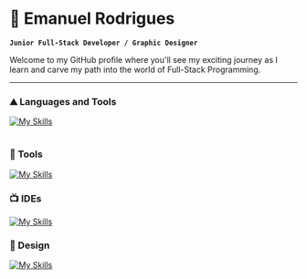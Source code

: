 # 🚀 Emanuel Rodrigues

**`Junior Full-Stack Developer / Graphic Designer`**

Welcome to my GitHub profile where you'll see my exciting journey as I learn and carve my path into the world of Full-Stack Programming.

---

### ⛰️ Languages and Tools 

[![My Skills](https://skillicons.dev/icons?i=java,js,html,css&theme=dark)](https://skillicons.dev)

#

### 🧰 Tools

[![My Skills](https://skillicons.dev/icons?i=spring,nodejs,jquery,bootstrap,mysql,git,maven,postman&theme=light)](https://skillicons.dev)


### 📺 IDEs

[![My Skills](https://skillicons.dev/icons?i=idea,vscode&theme=light)](https://skillicons.dev)

### 🎨 Design

[![My Skills](https://skillicons.dev/icons?i=ai,ps,sketchup,figma&theme=light)](https://skillicons.dev)
